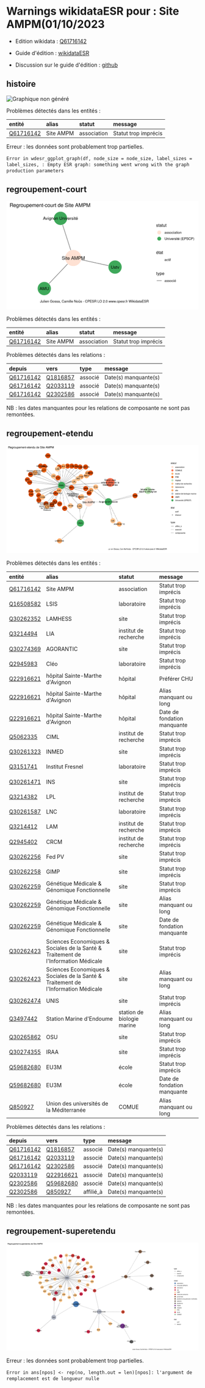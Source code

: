 Warnings wikidataESR pour : Site AMPM(01/10/2023
================

- Edition wikidata : [Q61716142](https://www.wikidata.org/wiki/Q61716142)
- Guide d'édition : [wikidataESR](https://github.com/cpesr/wikidataESR/)

- Discussion sur le guide d'édition : [github](https://github.com/cpesr/wikidataESR/issues)



## histoire 

![Graphique non généré](Q61716142-histoire.png) 

Problèmes détectés dans les entités :

|entité                                               |alias     |statut      |message              |
|:----------------------------------------------------|:---------|:-----------|:--------------------|
|[Q61716142](https://www.wikidata.org/wiki/Q61716142) |Site AMPM |association |Statut trop imprécis |

 


Erreur : les données sont probablement trop partielles.
```
Error in wdesr_ggplot_graph(df, node_size = node_size, label_sizes = label_sizes, : Empty ESR graph: something went wrong with the graph production parameters

``` 



## regroupement-court 

![Graphique non généré](Q61716142-regroupement-court.png) 

Problèmes détectés dans les entités :

|entité                                               |alias     |statut      |message              |
|:----------------------------------------------------|:---------|:-----------|:--------------------|
|[Q61716142](https://www.wikidata.org/wiki/Q61716142) |Site AMPM |association |Statut trop imprécis |

Problèmes détectés dans les relations :

|depuis                                               |vers                                               |type    |message              |
|:----------------------------------------------------|:--------------------------------------------------|:-------|:--------------------|
|[Q61716142](https://www.wikidata.org/wiki/Q61716142) |[Q1816857](https://www.wikidata.org/wiki/Q1816857) |associé |Date(s) manquante(s) |
|[Q61716142](https://www.wikidata.org/wiki/Q61716142) |[Q2033119](https://www.wikidata.org/wiki/Q2033119) |associé |Date(s) manquante(s) |
|[Q61716142](https://www.wikidata.org/wiki/Q61716142) |[Q2302586](https://www.wikidata.org/wiki/Q2302586) |associé |Date(s) manquante(s) |

NB : les dates manquantes pour les relations de composante ne sont pas remontées. 



## regroupement-etendu 

![Graphique non généré](Q61716142-regroupement-etendu.png) 

Problèmes détectés dans les entités :

|entité                                               |alias                                                                              |statut                     |message                     |
|:----------------------------------------------------|:----------------------------------------------------------------------------------|:--------------------------|:---------------------------|
|[Q61716142](https://www.wikidata.org/wiki/Q61716142) |Site AMPM                                                                          |association                |Statut trop imprécis        |
|[Q16508582](https://www.wikidata.org/wiki/Q16508582) |LSIS                                                                               |laboratoire                |Statut trop imprécis        |
|[Q30262352](https://www.wikidata.org/wiki/Q30262352) |LAMHESS                                                                            |site                       |Statut trop imprécis        |
|[Q3214494](https://www.wikidata.org/wiki/Q3214494)   |LIA                                                                                |institut de recherche      |Statut trop imprécis        |
|[Q30274369](https://www.wikidata.org/wiki/Q30274369) |AGORANTIC                                                                          |site                       |Statut trop imprécis        |
|[Q2945983](https://www.wikidata.org/wiki/Q2945983)   |Cléo                                                                               |laboratoire                |Statut trop imprécis        |
|[Q22916621](https://www.wikidata.org/wiki/Q22916621) |hôpital Sainte-Marthe d'Avignon                                                    |hôpital                    |Préférer CHU                |
|[Q22916621](https://www.wikidata.org/wiki/Q22916621) |hôpital Sainte-Marthe d'Avignon                                                    |hôpital                    |Alias manquant ou long      |
|[Q22916621](https://www.wikidata.org/wiki/Q22916621) |hôpital Sainte-Marthe d'Avignon                                                    |hôpital                    |Date de fondation manquante |
|[Q5062335](https://www.wikidata.org/wiki/Q5062335)   |CIML                                                                               |institut de recherche      |Statut trop imprécis        |
|[Q30261323](https://www.wikidata.org/wiki/Q30261323) |INMED                                                                              |site                       |Statut trop imprécis        |
|[Q3151741](https://www.wikidata.org/wiki/Q3151741)   |Institut Fresnel                                                                   |laboratoire                |Statut trop imprécis        |
|[Q30261471](https://www.wikidata.org/wiki/Q30261471) |INS                                                                                |site                       |Statut trop imprécis        |
|[Q3214382](https://www.wikidata.org/wiki/Q3214382)   |LPL                                                                                |institut de recherche      |Statut trop imprécis        |
|[Q30261587](https://www.wikidata.org/wiki/Q30261587) |LNC                                                                                |laboratoire                |Statut trop imprécis        |
|[Q3214412](https://www.wikidata.org/wiki/Q3214412)   |LAM                                                                                |institut de recherche      |Statut trop imprécis        |
|[Q2945402](https://www.wikidata.org/wiki/Q2945402)   |CRCM                                                                               |institut de recherche      |Statut trop imprécis        |
|[Q30262256](https://www.wikidata.org/wiki/Q30262256) |Fed PV                                                                             |site                       |Statut trop imprécis        |
|[Q30262258](https://www.wikidata.org/wiki/Q30262258) |GIMP                                                                               |site                       |Statut trop imprécis        |
|[Q30262259](https://www.wikidata.org/wiki/Q30262259) |Génétique Médicale & Génomique Fonctionnelle                                       |site                       |Statut trop imprécis        |
|[Q30262259](https://www.wikidata.org/wiki/Q30262259) |Génétique Médicale & Génomique Fonctionnelle                                       |site                       |Alias manquant ou long      |
|[Q30262259](https://www.wikidata.org/wiki/Q30262259) |Génétique Médicale & Génomique Fonctionnelle                                       |site                       |Date de fondation manquante |
|[Q30262423](https://www.wikidata.org/wiki/Q30262423) |Sciences Economiques & Sociales de la Santé & Traitement de l'Information Médicale |site                       |Statut trop imprécis        |
|[Q30262423](https://www.wikidata.org/wiki/Q30262423) |Sciences Economiques & Sociales de la Santé & Traitement de l'Information Médicale |site                       |Alias manquant ou long      |
|[Q30262474](https://www.wikidata.org/wiki/Q30262474) |UNIS                                                                               |site                       |Statut trop imprécis        |
|[Q3497442](https://www.wikidata.org/wiki/Q3497442)   |Station Marine d'Endoume                                                           |station de biologie marine |Alias manquant ou long      |
|[Q30265862](https://www.wikidata.org/wiki/Q30265862) |OSU                                                                                |site                       |Statut trop imprécis        |
|[Q30274355](https://www.wikidata.org/wiki/Q30274355) |IRAA                                                                               |site                       |Statut trop imprécis        |
|[Q59682680](https://www.wikidata.org/wiki/Q59682680) |EU3M                                                                               |école                      |Statut trop imprécis        |
|[Q59682680](https://www.wikidata.org/wiki/Q59682680) |EU3M                                                                               |école                      |Date de fondation manquante |
|[Q850927](https://www.wikidata.org/wiki/Q850927)     |Union des universités de la Méditerranée                                           |COMUE                      |Alias manquant ou long      |

Problèmes détectés dans les relations :

|depuis                                               |vers                                                 |type      |message              |
|:----------------------------------------------------|:----------------------------------------------------|:---------|:--------------------|
|[Q61716142](https://www.wikidata.org/wiki/Q61716142) |[Q1816857](https://www.wikidata.org/wiki/Q1816857)   |associé   |Date(s) manquante(s) |
|[Q61716142](https://www.wikidata.org/wiki/Q61716142) |[Q2033119](https://www.wikidata.org/wiki/Q2033119)   |associé   |Date(s) manquante(s) |
|[Q61716142](https://www.wikidata.org/wiki/Q61716142) |[Q2302586](https://www.wikidata.org/wiki/Q2302586)   |associé   |Date(s) manquante(s) |
|[Q2033119](https://www.wikidata.org/wiki/Q2033119)   |[Q22916621](https://www.wikidata.org/wiki/Q22916621) |associé   |Date(s) manquante(s) |
|[Q2302586](https://www.wikidata.org/wiki/Q2302586)   |[Q59682680](https://www.wikidata.org/wiki/Q59682680) |associé   |Date(s) manquante(s) |
|[Q2302586](https://www.wikidata.org/wiki/Q2302586)   |[Q850927](https://www.wikidata.org/wiki/Q850927)     |affilié_à |Date(s) manquante(s) |

NB : les dates manquantes pour les relations de composante ne sont pas remontées. 



## regroupement-superetendu 

![Graphique non généré](Q61716142-regroupement-superetendu.png) 


Erreur : les données sont probablement trop partielles.
```
Error in ans[npos] <- rep(no, length.out = len)[npos]: l'argument de remplacement est de longueur nulle

``` 

